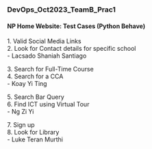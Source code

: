 ### DevOps_Oct2023_TeamB_Prac1

#### NP Home Website: Test Cases (Python Behave) 

<p>
  1. Valid Social Media Links </br>
  2. Look for Contact details for specific school </br>
  - Lacsado Shaniah Santiago
</p> 

<p>
  3. Search for Full-Time Course </br>
  4. Search for a CCA </br>
  - Koay Yi Ting
</p> 

<p>
  5. Search Bar Query </br>
  6. Find ICT using Virtual Tour </br>
  - Ng Zi Yi
</p> 

<p>
  7. Sign up </br>
  8. Look for Library </br>
  - Luke Teran Murthi
</p> 
